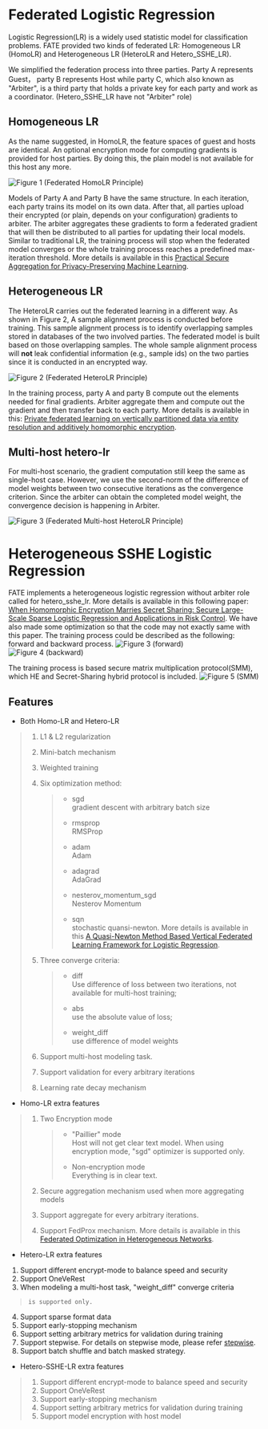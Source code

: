 # Federated Logistic Regression

Logistic Regression(LR) is a widely used statistic model for
classification problems. FATE provided two kinds of federated LR:
Homogeneous LR (HomoLR) and Heterogeneous LR (HeteroLR and Hetero_SSHE_LR).

We simplified the federation process into three parties. Party A
represents Guest， party B represents Host while party C, which also
known as "Arbiter", is a third party that holds a private key for each
party and work as a coordinator. (Hetero_SSHE_LR have not "Arbiter" role)

## Homogeneous LR

As the name suggested, in HomoLR, the feature spaces of guest and hosts
are identical. An optional encryption mode for computing gradients is
provided for host parties. By doing this, the plain model is not
available for this host any more.

![Figure 1 (Federated HomoLR Principle)](../images/HomoLR.png)

Models of Party A and Party B have the same structure. In each iteration, each party trains
its model on its own data. After that, all parties upload their
encrypted (or plain, depends on your configuration) gradients to
arbiter. The arbiter aggregates these gradients to form a federated
gradient that will then be distributed to all parties for updating their
local models. Similar to traditional LR, the training process will stop
when the federated model converges or the whole training process reaches
a predefined max-iteration threshold. More details is available in this
[Practical Secure Aggregation for Privacy-Preserving Machine Learning](https://dl.acm.org/citation.cfm?id=3133982).

## Heterogeneous LR

The HeteroLR carries out the federated learning in a different way. As
shown in Figure 2, A sample alignment process is conducted before
training. This sample alignment process is to identify overlapping
samples stored in databases of the two involved parties. The federated
model is built based on those overlapping samples. The whole sample
alignment process will **not** leak confidential information (e.g.,
sample ids) on the two parties since it is conducted in an encrypted
way. 

![Figure 2 (Federated HeteroLR Principle)](../images/HeteroLR.png)

In the training process, party A and party B compute out the elements
needed for final gradients. Arbiter aggregate them and compute out the
gradient and then transfer back to each party. More details is available in this: [Private federated learning on vertically partitioned data via entity resolution and additively homomorphic encryption](https://arxiv.org/abs/1711.10677).

## Multi-host hetero-lr

For multi-host scenario, the gradient computation still keep the same as
single-host case. However, we use the second-norm of the difference of
model weights between two consecutive iterations as the convergence
criterion. Since the arbiter can obtain the completed model weight, the
convergence decision is happening in Arbiter.

![Figure 3 (Federated Multi-host HeteroLR
Principle)](../images/hetero_lr_multi_host.png)

# Heterogeneous SSHE Logistic Regression 
FATE implements a heterogeneous logistic regression without arbiter role
called for hetero_sshe_lr. More details is available in this
following paper: [When Homomorphic Encryption Marries Secret Sharing:
Secure Large-Scale Sparse Logistic Regression and Applications
in Risk Control](https://arxiv.org/pdf/2008.08753.pdf).
We have also made some optimization so that the code may not exactly
same with this paper.
The training process could be described as the
following: forward and backward process.
![Figure 3 (forward)](../images/sshe-lr_forward.png)
![Figure 4 (backward)](../images/sshe-lr_backward.png)

The training process is based secure matrix multiplication protocol(SMM), 
which HE and Secret-Sharing hybrid protocol is included.
![Figure 5 (SMM)](../images/secure_matrix_multiplication.png)



<!-- mkdocs
## Param

::: federatedml.param.logistic_regression_param
    rendering:
      heading_level: 3
      show_source: true
      show_root_heading: true
      show_root_toc_entry: false
      show_root_full_path: false
-->


## Features

  - Both Homo-LR and Hetero-LR

> 1.  L1 & L2 regularization
> 
> 2.  Mini-batch mechanism
> 
> 3.  Weighted training
> 
> 4.  Six optimization method:
>     
>     >   - sgd  
>     >     gradient descent with arbitrary batch size
>     > 
>     >   - rmsprop  
>     >     RMSProp
>     > 
>     >   - adam  
>     >     Adam
>     > 
>     >   - adagrad  
>     >     AdaGrad
>     > 
>     >   - nesterov\_momentum\_sgd  
>     >     Nesterov Momentum
>     > 
>     >   - sqn  
>     >     stochastic quansi-newton. More details is available in this
>     >     [A Quasi-Newton Method Based Vertical Federated Learning Framework for Logistic Regression](https://arxiv.org/abs/1912.00513v2).
> 
> 5.  Three converge criteria:
>     
>     >   - diff  
>     >     Use difference of loss between two iterations, not available
>     >     for multi-host training;
>     > 
>     >   - abs  
>     >     use the absolute value of loss;
>     > 
>     >   - weight\_diff  
>     >     use difference of model weights
> 
> 6.  Support multi-host modeling task.
> 
> 7.  Support validation for every arbitrary iterations
> 
> 8.  Learning rate decay mechanism

  - Homo-LR extra features

> 1.  Two Encryption mode
>     
>     >   - "Paillier" mode  
>     >     Host will not get clear text model. When using encryption
>     >     mode, "sgd" optimizer is supported only.
>     > 
>     >   - Non-encryption mode  
>     >     Everything is in clear text.
> 
> 2.  Secure aggregation mechanism used when more aggregating models
> 
> 3.  Support aggregate for every arbitrary iterations.
> 
> 4.  Support FedProx mechanism. More details is available in this
>     [Federated Optimization in Heterogeneous Networks](https://arxiv.org/abs/1812.06127).

  - Hetero-LR extra features

1. Support different encrypt-mode to balance speed and security
2. Support OneVeRest
3. When modeling a multi-host task, "weight\_diff" converge criteria
>     is supported only.
4. Support sparse format data
5. Support early-stopping mechanism
6. Support setting arbitrary metrics for validation during training
7. Support stepwise. For details on stepwise mode, please refer [stepwise](stepwise.md).
8. Support batch shuffle and batch masked strategy.

 - Hetero-SSHE-LR extra features
  > 1. Support different encrypt-mode to balance speed and security
  > 2. Support OneVeRest
  > 3. Support early-stopping mechanism
  > 4. Support setting arbitrary metrics for validation during training
  > 5. Support model encryption with host model
